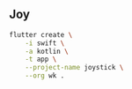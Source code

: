 ## Joy

```bash
flutter create \
    -i swift \
    -a kotlin \
    -t app \
    --project-name joystick \
    --org wk .
```